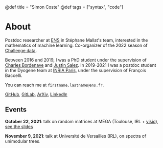 @def title = "Simon Coste"
@def tags = ["syntax", "code"]

# About


Postdoc researcher at [ENS](http://csd.ens.psl.eu/) in Stéphane Mallat's team, interested in the mathematics of machine learning. Co-organizer of the 2022 season of [Challenge data](http://challengedata.ens.fr). 

Between 2016 and 2019, I was a PhD student under the supervision of [Charles Bordenave](http://www.i2m.univ-amu.fr/perso/charles.bordenave/start) and [Justin Salez](https://www.ceremade.dauphine.fr/~salez/). In 2019-2021 I was a postdoc student in the Dyogene team at [INRIA Paris](https://www.inria.fr/en/centre-inria-de-paris), under the supervision of François Baccelli. 

You can reach me at `firstname.lastname@ens.fr`. 


[GitHub](https://github.com/SimonCoste), [GitLab](https://gitlab.inria.fr/scoste), [ArXiv](https://arxiv.org/search/?searchtype=author&query=Coste%2C+S), [LinkedIn](https://fr.linkedin.com/in/simon-coste-48540b220?trk=people-guest_people_search-card)


## Events



**October 22, 2021**: talk on random matrices at MEGA (Toulouse, IRL + [visio](https://www.ceremade.dauphine.fr/dokuwiki/mega:seminaire)), [see the slides](/talks/mega21/) 

**November 9, 2021**: talk at Université de Versailles (IRL), on spectra of unimodular trees.








